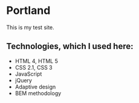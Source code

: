 # Portland

This is my test site.

## Technologies, which I used here:
* HTML 4, HTML 5
* CSS 2.1, CSS 3
* JavaScript
* jQuery
* Adaptive design
* BEM methodology